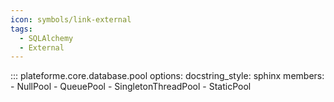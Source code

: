 ```yaml
---
icon: symbols/link-external
tags:
  - SQLAlchemy
  - External
---
```


::: plateforme.core.database.pool
    options:
      docstring_style: sphinx
      members:
        - NullPool
        - QueuePool
        - SingletonThreadPool
        - StaticPool
